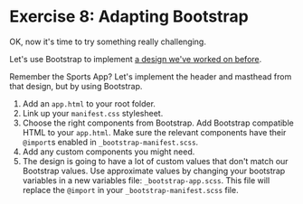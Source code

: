 # Exercise 8: Adapting Bootstrap

OK, now it's time to try something really challenging.

Let's use Bootstrap to implement [a design we've worked on before](https://www.figma.com/file/SC3HqLUP9hGBfn93mIwxkS/Sports-App-homepage-Responsive-Revised).

Remember the Sports App? Let's implement the header and masthead from that design, but by using Bootstrap.

1. Add an `app.html` to your root folder.
1. Link up your `manifest.css` stylesheet.
1. Choose the right components from Bootstrap. Add Bootstrap compatible HTML to your `app.html`. Make sure the relevant components have their `@import`s enabled in `_bootstrap-manifest.scss`.
1. Add any custom components you might need.
1. The design is going to have a lot of custom values that don't match our Bootstrap values. Use approximate values by changing your bootstrap variables in a new variables file: `_bootstrap-app.scss`. This file will replace the `@import` in your `_bootstrap-manifest.scss` file.
